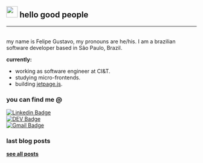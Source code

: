 ## <img src="https://media.giphy.com/media/hvRJCLFzcasrR4ia7z/giphy.gif" width="30px"> hello good people

****
<br>
my name is Felipe Gustavo, my pronouns are he/his. I am a brazilian software developer based in São Paulo, Brazil.  

**currently:**
- working as software engineer at CI&T.
- studying micro-frontends.
- building [jetpage.js](https://github.com/felipegs07/jetpage.js).

### you can find me @
[![Linkedin Badge](https://img.shields.io/badge/-LinkedIn-blue?style=flat-square&logo=Linkedin&logoColor=white&link=https://www.linkedin.com/in/lucas-bittencourt/)](https://www.linkedin.com/in/felipegustavos/)<br>
[![DEV Badge](https://img.shields.io/badge/-DEV.to-000?style=flat-square&logo=dev.to&logoColor=white&link=https://dev.to/lucasgdb)](https://dev.to/felipegs)<br>
[![Gmail Badge](https://img.shields.io/badge/-Gmail-c14438?style=flat-square&logo=Gmail&logoColor=white&link=mailto:lucasgdbittencourt@gmail.com)](mailto:felipegdas07@gmail.com)

### last blog posts
<!-- BLOG:START -->
<!-- BLOG:END -->

[**see all posts**](https://dev.to/felipegs)
